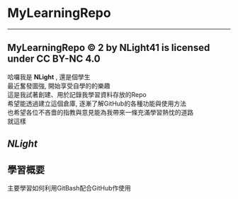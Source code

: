 # MyLearningRepo  
---  
MyLearningRepo © 2 by NLight41 is licensed under CC BY-NC 4.0 
---
哈囉我是 **NLight** , 還是個學生  
最近奮發圖強, 開始享受自學的的樂趣  
這是我試著創建、用於記錄我學習資料存放的Repo  
希望能透過建立這個倉庫, 逐漸了解GitHub的各種功能與使用方法  
也希望各位不吝嗇的指教與意見能為我帶來一條充滿學習熱忱的道路  
就這樣  
  
 *NLight*  
---

## 學習概要
主要學習如何利用GitBash配合GitHub作使用